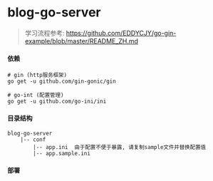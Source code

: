 blog-go-server
===

> 学习流程参考: 
https://github.com/EDDYCJY/go-gin-example/blob/master/README_ZH.md 


#### 依赖
```
# gin (http服务框架)
go get -u github.com/gin-gonic/gin

# go-int (配置管理)
go get -u github.com/go-ini/ini

```


#### 目录结构
```
blog-go-server
    |-- conf
        |-- app.ini  由于配置不便于暴露, 请复制sample文件并替换配置值
        |-- app.sample.ini 
```


#### 部署


